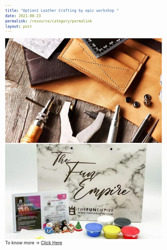 ```yaml
---
title: "Option1 Leather Crafting by epic workshop "
date: 2021-08-23
permalink: /resource/category/permalink
layout: post
---
```






![Alt text for image on Isomer site](/images/event-1/Terrarium%20by%20Craftsforgreen.jpeg)![Alt text for image on Isomer site](/images/event-1/event-1/Clay%20by%20Fun%20Empire.jpg)To know more -> [Click Here](https://epicworkshops.com.sg/workshop/non-stitched-leather-making/)